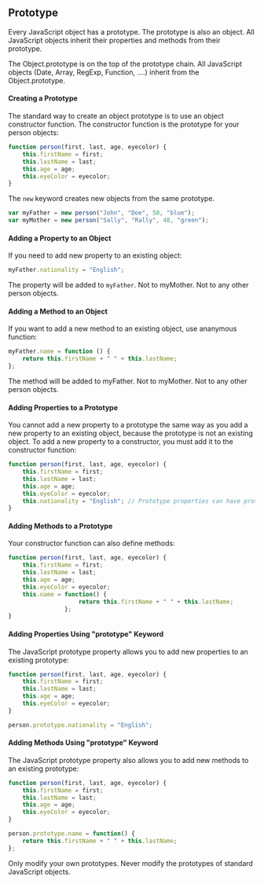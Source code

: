 ## Prototype
Every JavaScript object has a prototype. The prototype is also an object. All JavaScript objects inherit their properties and methods from their prototype.

The Object.prototype is on the top of the prototype chain. All JavaScript objects (Date, Array, RegExp, Function, ....) inherit from the Object.prototype.

#### Creating a Prototype
The standard way to create an object prototype is to use an object constructor function. The constructor function is the prototype for your person objects:
```javascript
function person(first, last, age, eyecolor) {
    this.firstName = first; 
    this.lastName = last;
    this.age = age;
    this.eyeColor = eyecolor;
}
```
The `new` keyword creates new objects from the same prototype. 
```javascript
var myFather = new person("John", "Doe", 50, "blue");
var myMother = new person("Sally", "Rally", 48, "green");
```

#### Adding a Property to an Object
If you need to add new property to an existing object:
```javascript
myFather.nationality = "English";
```
The property will be added to `myFather`. Not to myMother. Not to any other person objects.

#### Adding a Method to an Object
If you want to add a new method to an existing object, use ananymous function:
```javascript
myFather.name = function () {
    return this.firstName + " " + this.lastName;
};
```
The method will be added to myFather. Not to myMother. Not to any other person objects.

#### Adding Properties to a Prototype
You cannot add a new property to a prototype the same way as you add a new property to an existing object, because the prototype is not an existing object. To add a new property to a constructor, you must add it to the constructor function:
```javascript
function person(first, last, age, eyecolor) {
    this.firstName = first;
    this.lastName = last;
    this.age = age;
    this.eyeColor = eyecolor;
    this.nationality = "English"; // Prototype properties can have prototype values (default values).
}
```

#### Adding Methods to a Prototype	
Your constructor function can also define methods:
```javascript
function person(first, last, age, eyecolor) {
    this.firstName = first;
    this.lastName = last;
    this.age = age;
    this.eyeColor = eyecolor;
    this.name = function() {
                    return this.firstName + " " + this.lastName;
                };
}
```

#### Adding Properties Using "prototype" Keyword
The JavaScript prototype property allows you to add new properties to an existing prototype:
```javascript
function person(first, last, age, eyecolor) {
    this.firstName = first;
    this.lastName = last;
    this.age = age;
    this.eyeColor = eyecolor;
}

person.prototype.nationality = "English";
```

#### Adding Methods Using "prototype" Keyword
The JavaScript prototype property also allows you to add new methods to an existing prototype:
```javascript
function person(first, last, age, eyecolor) {
    this.firstName = first;
    this.lastName = last;
    this.age = age;
    this.eyeColor = eyecolor;
}

person.prototype.name = function() {
    return this.firstName + " " + this.lastName;
};
```
Only modify your own prototypes. Never modify the prototypes of standard JavaScript objects.
